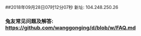 ##2018年09月28日07时12分07秒 新址: 104.248.250.26
### 兔友常见问题及解答: https://github.com/wanggonging/d/blob/w/FAQ.md

